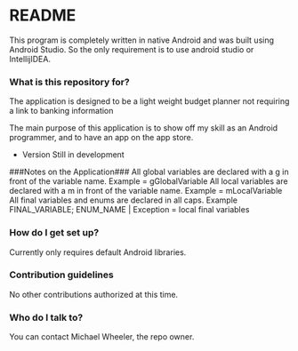 # README #

This program is completely written in native Android and was built using Android Studio. So the only requirement is to use android studio or IntellijIDEA.

### What is this repository for? ###

The application is designed to be a light weight budget planner not requiring a link to banking information 

The main purpose of this application is to show off my skill as an Android programmer, and to have an app on the app store.

* Version
Still in development


###Notes on the Application###
All global variables are declared with a g in front of the variable name. Example = gGlobalVariable
All local variables are declared with a m in front of the variable name. Example = mLocalVariable
All final variables and enums are declared in all caps. Example FINAL_VARIABLE; ENUM_NAME | Exception = local final variables

### How do I get set up? ###
Currently only requires default Android libraries.

### Contribution guidelines ###

No other contributions authorized at this time. 

### Who do I talk to? ###

You can contact Michael Wheeler, the repo owner.